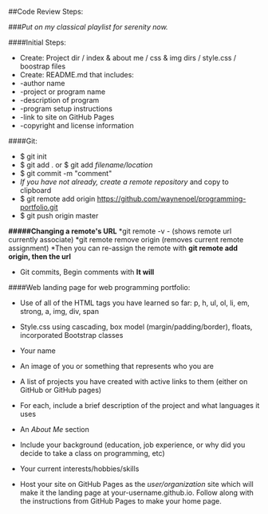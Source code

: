 ##Code Review Steps:

###*Put on my classical playlist for serenity now.*

####Initial Steps:

*	Create: Project dir / index & about me / css & img dirs / style.css / boostrap files
*	Create: README.md that includes:
*	-author name
*	-project or program name
*	-description of program
*	-program setup instructions
*	-link to site on GitHub Pages
*	-copyright and license information

####Git:
* $ git init
* $ git add . or $ git add *filename/location*
* $ git commit -m "comment"
* *If you have not already, create a remote repository* and copy to clipboard
* $ git remote add origin https://github.com/waynenoel/programming-portfolio.git
* $ git push origin master

**#####Changing a remote's URL**
*git remote -v - (shows remote url currently associate)
*git remote remove origin (removes current remote assignment)
*Then you can re-assign the remote with **git remote add origin, then the url**

*	Git commits, Begin comments with **It will**


####Web landing page for web programming portfolio:
*	Use of all of the HTML tags you have learned so far: p, h, ul, ol, li, em, strong, a, img, div, span
*	Style.css using cascading, box model (margin/padding/border), floats, incorporated Bootstrap classes

*	Your name
*	An image of you or something that represents who you are
*	A list of projects you have created with active links to them (either on GitHub or GitHub pages)
*	For each, include a brief description of the project and what languages it uses
*	An *About Me* section
*	Include your background (education, job experience, or why did you decide to take a class on programming, etc)
*	Your current interests/hobbies/skills
*	Host your site on GitHub Pages as the *user/organization* site which will make it the landing page at your-username.github.io. Follow along with the instructions from GitHub Pages to make your home page.
